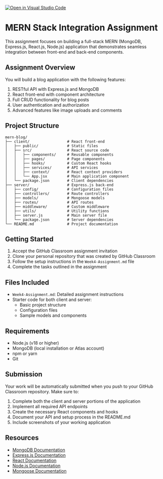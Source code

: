 [![Open in Visual Studio Code](https://classroom.github.com/assets/open-in-vscode-2e0aaae1b6195c2367325f4f02e2d04e9abb55f0b24a779b69b11b9e10269abc.svg)](https://classroom.github.com/online_ide?assignment_repo_id=19899839&assignment_repo_type=AssignmentRepo)
# MERN Stack Integration Assignment

This assignment focuses on building a full-stack MERN (MongoDB, Express.js, React.js, Node.js) application that demonstrates seamless integration between front-end and back-end components.

## Assignment Overview

You will build a blog application with the following features:
1. RESTful API with Express.js and MongoDB
2. React front-end with component architecture
3. Full CRUD functionality for blog posts
4. User authentication and authorization
5. Advanced features like image uploads and comments

## Project Structure

```
mern-blog/
├── client/                 # React front-end
│   ├── public/             # Static files
│   ├── src/                # React source code
│   │   ├── components/     # Reusable components
│   │   ├── pages/          # Page components
│   │   ├── hooks/          # Custom React hooks
│   │   ├── services/       # API services
│   │   ├── context/        # React context providers
│   │   └── App.jsx         # Main application component
│   └── package.json        # Client dependencies
├── server/                 # Express.js back-end
│   ├── config/             # Configuration files
│   ├── controllers/        # Route controllers
│   ├── models/             # Mongoose models
│   ├── routes/             # API routes
│   ├── middleware/         # Custom middleware
│   ├── utils/              # Utility functions
│   ├── server.js           # Main server file
│   └── package.json        # Server dependencies
└── README.md               # Project documentation
```

## Getting Started

1. Accept the GitHub Classroom assignment invitation
2. Clone your personal repository that was created by GitHub Classroom
3. Follow the setup instructions in the `Week4-Assignment.md` file
4. Complete the tasks outlined in the assignment

## Files Included

- `Week4-Assignment.md`: Detailed assignment instructions
- Starter code for both client and server:
  - Basic project structure
  - Configuration files
  - Sample models and components

## Requirements

- Node.js (v18 or higher)
- MongoDB (local installation or Atlas account)
- npm or yarn
- Git

## Submission

Your work will be automatically submitted when you push to your GitHub Classroom repository. Make sure to:

1. Complete both the client and server portions of the application
2. Implement all required API endpoints
3. Create the necessary React components and hooks
4. Document your API and setup process in the README.md
5. Include screenshots of your working application

## Resources

- [MongoDB Documentation](https://docs.mongodb.com/)
- [Express.js Documentation](https://expressjs.com/)
- [React Documentation](https://react.dev/)
- [Node.js Documentation](https://nodejs.org/en/docs/)
- [Mongoose Documentation](https://mongoosejs.com/docs/) 